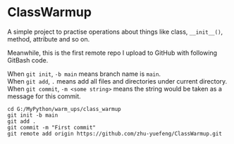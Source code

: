 # ClassWarmup
A simple project to practise operations about things like class, `__init__()`, method, attribute and so on.

Meanwhile, this is the first remote repo I upload to GitHub with following GitBash code.

When `git init`, `-b main` means branch name is `main`.  
When `git add`, `.` means add all files and directories under current directory.  
When `git commit`, `-m <some string>` means the string would be taken as a message for this commit.  

    cd G:/MyPython/warm_ups/class_warmup
    git init -b main
    git add .
    git commit -m "First commit"
    git remote add origin https://github.com/zhu-yuefeng/ClassWarmup.git
